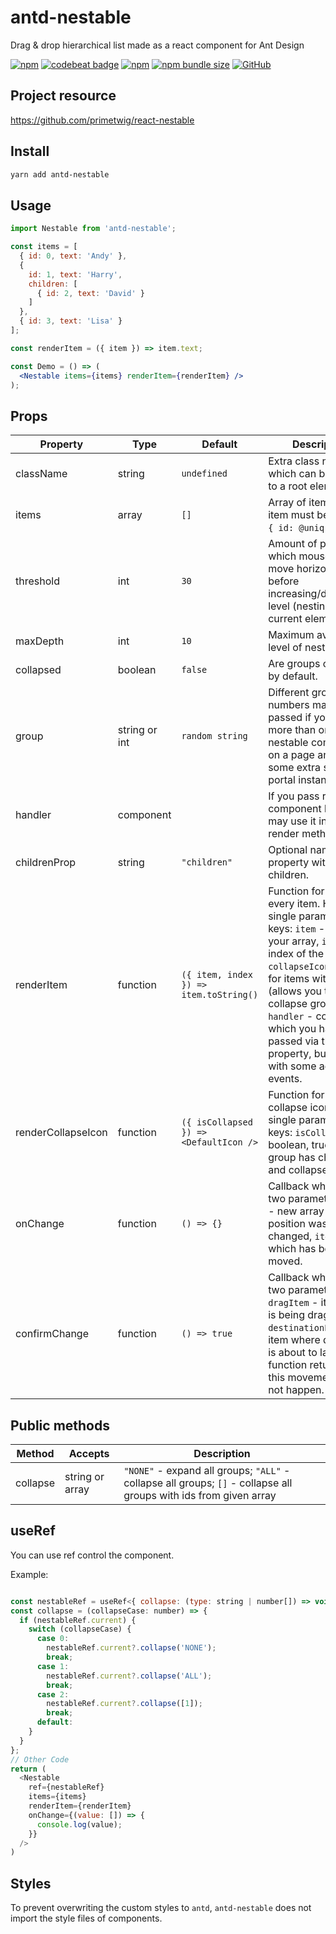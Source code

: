 # antd-nestable
Drag & drop hierarchical list made as a react component for Ant Design

[![npm](https://img.shields.io/npm/v/antd-nestable.svg?style=flat-square)](https://www.npmjs.com/package/antd-nestable)
[![codebeat badge](https://codebeat.co/badges/a8578420-77e1-433a-bde3-efbae28c53b6)](https://codebeat.co/projects/github-com-tkvern-antd-nestable-master)
[![npm](https://img.shields.io/npm/dt/antd-nestable?style=flat-square)](https://www.npmtrends.com/antd-nestable)
[![npm bundle size](https://img.shields.io/bundlephobia/minzip/antd-nestable?style=flat-square)](https://bundlephobia.com/result?p=antd-nestable)
[![GitHub](https://img.shields.io/github/license/tkvern/antd-nestable?style=flat-square)](https://github.com/tkvern/antd-nestable/blob/master/LICENSE)

## Project resource
https://github.com/primetwig/react-nestable

## Install

```sh
yarn add antd-nestable
```

## Usage

```jsx harmony
import Nestable from 'antd-nestable';

const items = [
  { id: 0, text: 'Andy' },
  {
    id: 1, text: 'Harry',
    children: [
      { id: 2, text: 'David' }
    ]
  },
  { id: 3, text: 'Lisa' }
];

const renderItem = ({ item }) => item.text;

const Demo = () => (
  <Nestable items={items} renderItem={renderItem} />
);
```

## Props

| Property | Type | Default | Description |
|----------|------|---------|-------------|
| className | string | `undefined` | Extra class name which can be passed to a root element. |
| items | array | `[]` | Array of items. Every item must be of shape `{ id: @uniq }`. |
| threshold | int | `30` | Amount of pixels which mouse should move horizontally before increasing/decreasing level (nesting) of current element. |
| maxDepth | int | `10` | Maximum available level of nesting. |
| collapsed | boolean | `false` | Are groups collapsed by default. |
| group | string or int | `random string` | Different group numbers may be passed if you have more than one nestable component on a page and want some extra styles for portal instances. |
| handler | component | | If you pass react component here, you may use it in your render method. |
| childrenProp | string | `"children"` | Optional name of property with children. |
| renderItem | function | `({ item, index }) => item.toString()` | Function for rendering every item. Has a single parameter with keys: `item` - item from your array, `index` - index of the item, `collapseIcon` - icon for items with children (allows you to collapse group), `handler` - component which you have passed via the same property, but covered with some additional events. |
| renderCollapseIcon | function | `({ isCollapsed }) => <DefaultIcon />` | Function for rendering collapse icon. Has a single parameter with keys: `isCollapsed` - boolean, true if this group has children and collapsed. |
| onChange | function | `() => {}` | Callback which has two parameters: `items` - new array after position was changed, `item` - item which has been moved. |
| confirmChange | function | `() => true` | Callback which has two parameters: `dragItem` - item which is being dragged, `destinationParent` - item where dragItem is about to land. Let function return false if this movement should not happen. |

## Public methods

| Method | Accepts | Description |
|--------|---------|-------------|
| collapse | string or array | `"NONE"` - expand all groups; `"ALL"` - collapse all groups; `[]` - collapse all groups with ids from given array |

## useRef
You can use ref control the component.

Example:
```javascript

const nestableRef = useRef<{ collapse: (type: string | number[]) => void }>();
const collapse = (collapseCase: number) => {
  if (nestableRef.current) {
    switch (collapseCase) {
      case 0:
        nestableRef.current?.collapse('NONE');
        break;
      case 1:
        nestableRef.current?.collapse('ALL');
        break;
      case 2:
        nestableRef.current?.collapse([1]);
        break;
      default:
    }
  }
};
// Other Code
return (
  <Nestable
    ref={nestableRef}
    items={items}
    renderItem={renderItem}
    onChange={(value: []) => {
      console.log(value);
    }}
  />
)

```

## Styles

To prevent overwriting the custom styles to `antd`, `antd-nestable` does not import the style files of components.